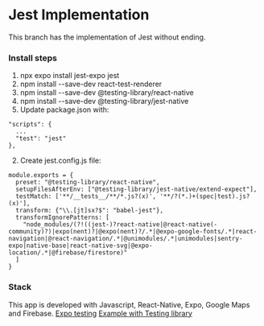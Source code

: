 # Jest Implementation
This branch has the implementation of Jest without ending. 

### Install steps

1. npx expo install jest-expo jest
2. npm install --save-dev react-test-renderer
3. npm install --save-dev @testing-library/react-native
4. npm install --save-dev @testing-library/jest-native
5. Update package.json with:
```
"scripts": {
  ...
  "test": "jest"
},
```
2. Create jest.config.js file:
```
module.exports = {
  preset: "@testing-library/react-native",
  setupFilesAfterEnv: ["@testing-library/jest-native/extend-expect"],
  testMatch: ['**/__tests__/**/*.js?(x)', '**/?(*.)+(spec|test).js?(x)'],
  transform: {"\\.[jt]sx?$": "babel-jest"},
  transformIgnorePatterns: [
    "node_modules/(?!((jest-)?react-native|@react-native(-community)?)|expo(nent)?|@expo(nent)?/.*|@expo-google-fonts/.*|react-navigation|@react-navigation/.*|@unimodules/.*|unimodules|sentry-expo|native-base|react-native-svg|@expo-location/.*|@firebase/firestore)"
  ]
}
```


### Stack
This app is developed with Javascript, React-Native, Expo, Google Maps and Firebase.
[Expo testing](https://docs.expo.dev/develop/unit-testing/)
[Example with Testing library](https://www.notjust.dev/blog/2023-01-16-react-native-testing)
